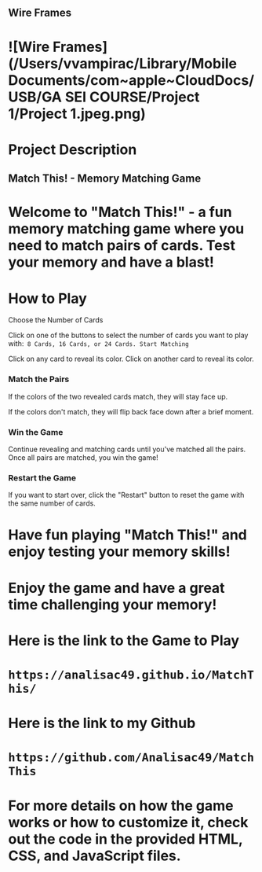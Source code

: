 ## Wire Frames
# ![Wire Frames](/Users/vvampirac/Library/Mobile Documents/com~apple~CloudDocs/USB/GA SEI COURSE/Project 1/Project 1.jpeg.png)

# Project Description 
## Match This! - Memory Matching Game
# Welcome to "Match This!" - a fun memory matching game where you need to match pairs of cards. Test your memory and have a blast!

# How to Play
Choose the Number of Cards

Click on one of the buttons to select the number of cards you want to play with:` 8 Cards, 16 Cards, or 24 Cards.
Start Matching`

Click on any card to reveal its color.
Click on another card to reveal its color.

### Match the Pairs

If the colors of the two revealed cards match, they will stay face up.

If the colors don't match, they will flip back face down after a brief moment.

### Win the Game

Continue revealing and matching cards until you've matched all the pairs.
Once all pairs are matched, you win the game!

### Restart the Game

If you want to start over, click the "Restart" button to reset the game with the same number of cards.

# Have fun playing "Match This!" and enjoy testing your memory skills!

# Enjoy the game and have a great time challenging your memory!

# Here is the link to the Game to Play
# `https://analisac49.github.io/MatchThis/`

# Here is the link to my Github
# `https://github.com/Analisac49/MatchThis`

# For more details on how the game works or how to customize it, check out the code in the provided HTML, CSS, and JavaScript files.